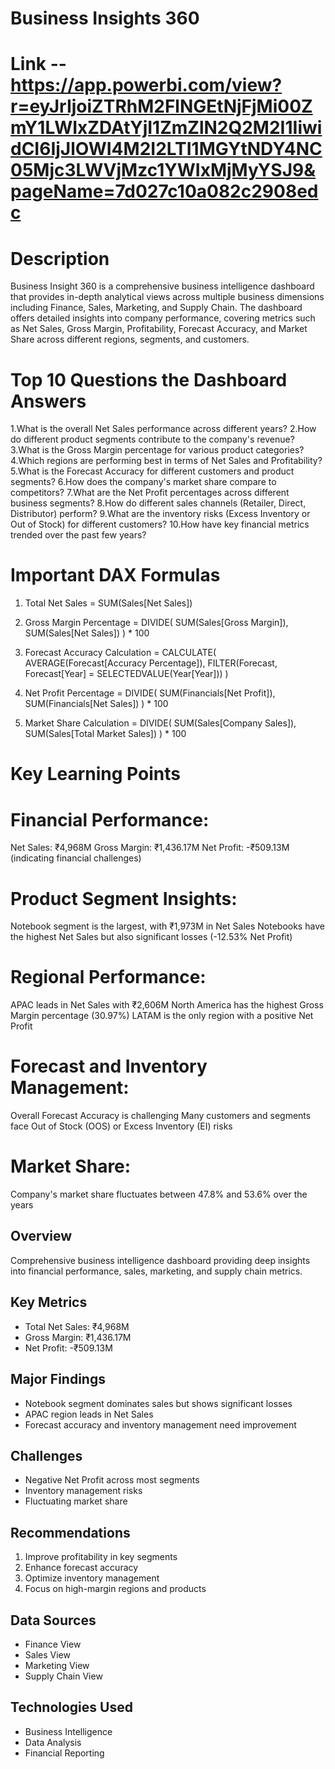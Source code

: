 # Business Insights 360
# Link --https://app.powerbi.com/view?r=eyJrIjoiZTRhM2FlNGEtNjFjMi00ZmY1LWIxZDAtYjI1ZmZlN2Q2M2I1IiwidCI6IjJlOWI4M2I2LTI1MGYtNDY4NC05Mjc3LWVjMzc1YWIxMjMyYSJ9&pageName=7d027c10a082c2908edc
# Description
Business Insight 360 is a comprehensive business intelligence dashboard that provides in-depth analytical views across multiple business dimensions including Finance, Sales, Marketing, and Supply Chain. The dashboard offers detailed insights into company performance, covering metrics such as Net Sales, Gross Margin, Profitability, Forecast Accuracy, and Market Share across different regions, segments, and customers.

# Top 10 Questions the Dashboard Answers
1.What is the overall Net Sales performance across different years?
2.How do different product segments contribute to the company's revenue?
3.What is the Gross Margin percentage for various product categories?
4.Which regions are performing best in terms of Net Sales and Profitability?
5.What is the Forecast Accuracy for different customers and product segments?
6.How does the company's market share compare to competitors?
7.What are the Net Profit percentages across different business segments?
8.How do different sales channels (Retailer, Direct, Distributor) perform?
9.What are the inventory risks (Excess Inventory or Out of Stock) for different customers?
10.How have key financial metrics trended over the past few years?

# Important DAX Formulas
1. Total Net Sales = SUM(Sales[Net Sales])

2. Gross Margin Percentage = 
   DIVIDE(
     SUM(Sales[Gross Margin]), 
     SUM(Sales[Net Sales])
   ) * 100

3. Forecast Accuracy Calculation = 
   CALCULATE(
     AVERAGE(Forecast[Accuracy Percentage]),
     FILTER(Forecast, Forecast[Year] = SELECTEDVALUE(Year[Year]))
   )

4. Net Profit Percentage = 
   DIVIDE(
     SUM(Financials[Net Profit]),
     SUM(Financials[Net Sales])
   ) * 100

5. Market Share Calculation = 
   DIVIDE(
     SUM(Sales[Company Sales]),
     SUM(Sales[Total Market Sales])
   ) * 100
   
# Key Learning Points
# Financial Performance:

Net Sales: ₹4,968M
Gross Margin: ₹1,436.17M
Net Profit: -₹509.13M (indicating financial challenges)


# Product Segment Insights:

Notebook segment is the largest, with ₹1,973M in Net Sales
Notebooks have the highest Net Sales but also significant losses (-12.53% Net Profit)


# Regional Performance:

APAC leads in Net Sales with ₹2,606M
North America has the highest Gross Margin percentage (30.97%)
LATAM is the only region with a positive Net Profit


# Forecast and Inventory Management:

Overall Forecast Accuracy is challenging
Many customers and segments face Out of Stock (OOS) or Excess Inventory (EI) risks


# Market Share:

Company's market share fluctuates between 47.8% and 53.6% over the years

## Overview
Comprehensive business intelligence dashboard providing deep insights into financial performance, sales, marketing, and supply chain metrics.

## Key Metrics
- Total Net Sales: ₹4,968M
- Gross Margin: ₹1,436.17M
- Net Profit: -₹509.13M

## Major Findings
- Notebook segment dominates sales but shows significant losses
- APAC region leads in Net Sales
- Forecast accuracy and inventory management need improvement

## Challenges
- Negative Net Profit across most segments
- Inventory management risks
- Fluctuating market share

## Recommendations
1. Improve profitability in key segments
2. Enhance forecast accuracy
3. Optimize inventory management
4. Focus on high-margin regions and products

## Data Sources
- Finance View
- Sales View
- Marketing View
- Supply Chain View

## Technologies Used
- Business Intelligence
- Data Analysis
- Financial Reporting
